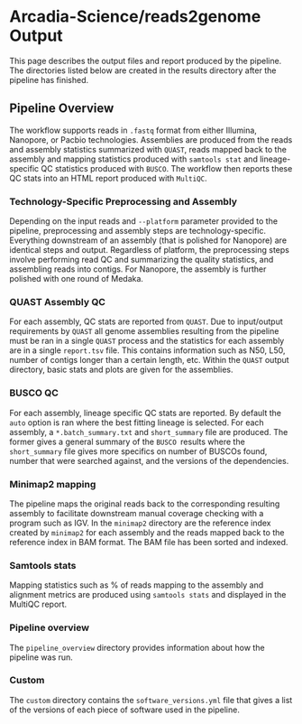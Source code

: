 # Arcadia-Science/reads2genome Output

This page describes the output files and report produced by the pipeline. The directories listed below are created in the results directory after the pipeline has finished.

## Pipeline Overview

The workflow supports reads in `.fastq` format from either Illumina, Nanopore, or Pacbio technologies. Assemblies are produced from the reads and assembly statistics summarized with `QUAST`, reads mapped back to the assembly and mapping statistics produced with `samtools stat` and lineage-specific QC statistics produced with `BUSCO`. The workflow then reports these QC stats into an HTML report produced with `MultiQC`.

### Technology-Specific Preprocessing and Assembly

Depending on the input reads and `--platform` parameter provided to the pipeline, preprocessing and assembly steps are technology-specific. Everything downstream of an assembly (that is polished for Nanopore) are identical steps and output. Regardless of platform, the preprocessing steps involve performing read QC and summarizing the quality statistics, and assembling reads into contigs. For Nanopore, the assembly is further polished with one round of Medaka.

### QUAST Assembly QC

For each assembly, QC stats are reported from `QUAST`. Due to input/output requirements by `QUAST` all genome assemblies resulting from the pipeline must be ran in a single `QUAST` process and the statistics for each assembly are in a single `report.tsv` file. This contains information such as N50, L50, number of contigs longer than a certain length, etc. Within the `QUAST` output directory, basic stats and plots are given for the assemblies.

### BUSCO QC

For each assembly, lineage specific QC stats are reported. By default the `auto` option is ran where the best fitting lineage is selected. For each assembly, a `*.batch_summary.txt` and `short_summary` file are produced. The former gives a general summary of the `BUSCO `results where the `short_summary` file gives more specifics on number of BUSCOs found, number that were searched against, and the versions of the dependencies.

### Minimap2 mapping

The pipeline maps the original reads back to the corresponding resulting assembly to facilitate downstream manual coverage checking with a program such as IGV. In the `minimap2` directory are the reference index created by `minimap2` for each assembly and the reads mapped back to the reference index in BAM format. The BAM file has been sorted and indexed.

### Samtools stats

Mapping statistics such as % of reads mapping to the assembly and alignment metrics are produced using `samtools stats` and displayed in the MultiQC report.

### Pipeline overview

The `pipeline_overview` directory provides information about how the pipeline was run.

### Custom

The `custom` directory contains the `software_versions.yml` file that gives a list of the versions of each piece of software used in the pipeline.

